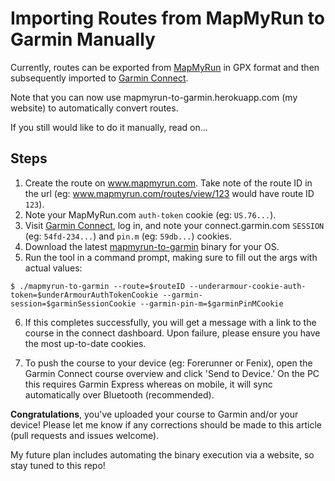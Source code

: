 # Importing Routes from MapMyRun to Garmin Manually

Currently, routes can be exported from [MapMyRun](www.mapmyrun.com) in GPX format and then subsequently imported to [Garmin Connect](connect.garmin.com).

Note that you can now use mapmyrun-to-garmin.herokuapp.com (my website) to automatically convert routes.

If you still would like to do it manually, read on...

## Steps

1) Create the route on www.mapmyrun.com. Take note of the route ID in the url (eg: www.mapmyrun.com/routes/view/123 would have route ID `123`).
2) Note your MapMyRun.com `auth-token` cookie (eg: `US.76...`).
3) Visit [Garmin Connect](https://connect.garmin.com/modern/), log in, and note your connect.garmin.com `SESSION` (eg: `54fd-234...`) and `pin.m` (eg: `59db...`) cookies.
4) Download the latest [mapmyrun-to-garmin](https://github.com/blaskovicz/mapmyrun-to-garmin/tags) binary for your OS.
5) Run the tool in a command prompt, making sure to fill out the args with actual values:

```term
$ ./mapmyrun-to-garmin --route=$routeID --underarmour-cookie-auth-token=$underArmourAuthTokenCookie --garmin-session=$garminSessionCookie --garmin-pin-m=$garminPinMCookie
```

6) If this completes successfully, you will get a message with a link to the course in the connect dashboard. Upon failure, please ensure you have the most up-to-date cookies.

7) To push the course to your device (eg: Forerunner or Fenix), open the Garmin Connect course overview and click 'Send to Device.' On the PC this requires Garmin Express whereas on mobile, it will sync automatically over Bluetooth (recommended).

**Congratulations**, you've uploaded your course to Garmin and/or your device!
Please let me know if any corrections should be made to this article (pull requests and issues welcome).

My future plan includes automating the binary execution via a website, so stay tuned to this repo!
